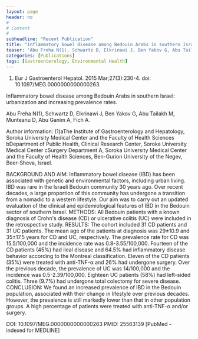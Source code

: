```yaml
---
layout: page
header: no
#
# Content
#
subheadline: "Recent Publication"
title: "Inflammatory bowel disease among Bedouin Arabs in southern Israel: urbanization and increasing prevalence rates."
teaser: "Abu Freha N(1), Schwartz D, Elkrinawi J, Ben Yakov G, Abu Tailakh M, Munteanu D, Abu Ganim A, Fich A."
categories: [Publications]
tags: [Gastroenterology, Environmental Health]
---
```

1. Eur J Gastroenterol Hepatol. 2015 Mar;27(3):230-4. doi:
10.1097/MEG.0000000000000263.

Inflammatory bowel disease among Bedouin Arabs in southern Israel: urbanization
and increasing prevalence rates.

Abu Freha N(1), Schwartz D, Elkrinawi J, Ben Yakov G, Abu Tailakh M, Munteanu D, 
Abu Ganim A, Fich A.

Author information: 
(1)aThe Institute of Gastroenterology and Hepatology, Soroka University Medical
Center and the Faculty of Health Sciences bDepartment of Public Health, Clinical 
Research Center, Soroka University Medical Center cSurgery Department A, Soroka
University Medical Center and the Faculty of Health Sciences, Ben-Gurion
University of the Negev, Beer-Sheva, Israel.

BACKGROUND AND AIM: Inflammatory bowel disease (IBD) has been associated with
genetic and environmental factors, including urban living. IBD was rare in the
Israeli Bedouin community 30 years ago. Over recent decades, a large proportion
of this community has undergone a transition from a nomadic to a western
lifestyle. Our aim was to carry out an updated evaluation of the clinical and
epidemiological features of IBD in the Bedouin sector of southern Israel.
METHODS: All Bedouin patients with a known diagnosis of Crohn's disease (CD) or
ulcerative colitis (UC) were included in the retrospective study.
RESULTS: The cohort included 31 CD patients and 31 UC patients. The mean age of
the patients at diagnosis was 29±10.9 and 35±17.5 years for CD and UC,
respectively. The prevalence rate for CD was 15.5/100,000 and the incidence rate 
was 0.8-3.55/100,000. Fourteen of the CD patients (45%) had ileal disease and
64.5% had inflammatory disease behavior according to the Montreal classification.
Eleven of the CD patients (35%) were treated with anti-TNF-α and 26% had
undergone surgery. Over the previous decade, the prevalence of UC was 14/100,000 
and the incidence was 0.5-2.39/100,000. Eighteen UC patients (58%) had left-sided
colitis. Three (9.7%) had undergone total colectomy for severe disease.
CONCLUSION: We found an increased prevalence of IBD in the Bedouin population,
associated with their change in lifestyle over previous decades. However, the
prevalence is still markedly lower than that in other population groups. A high
percentage of patients were treated with anti-TNF-α and/or surgery.

DOI: 10.1097/MEG.0000000000000263 
PMID: 25563139  [PubMed - indexed for MEDLINE]
